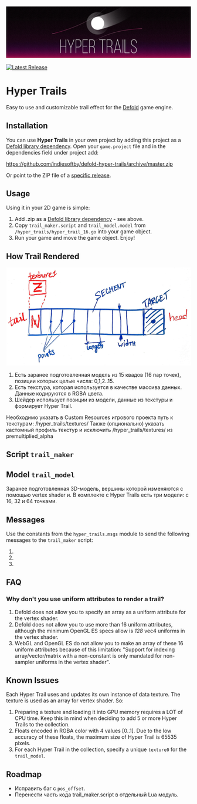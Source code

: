 ![Hyper Trails Logo](docs/logo.png)

[![Latest Release](https://img.shields.io/github/release/indiesoftby/defold-hyper-trails.svg)](https://github.com/indiesoftby/defold-hyper-trails/releases)

# Hyper Trails

Easy to use and customizable trail effect for the [Defold](https://www.defold.com) game engine.

## Installation

You can use **Hyper Trails** in your own project by adding this project as a [Defold library dependency](http://www.defold.com/manuals/libraries/). Open your `game.project` file and in the dependencies field under project add:

https://github.com/indiesoftby/defold-hyper-trails/archive/master.zip

Or point to the ZIP file of a [specific release](https://github.com/indiesoftby/defold-hyper-trails/releases).

## Usage

Using it in your 2D game is simple:

1. Add .zip as a [Defold library dependency](http://www.defold.com/manuals/libraries/) - see above.
2. Copy `trail_maker.script` and `trail_model.model` from `/hyper_trails/hyper_trail_16.go` into your game object.
3. Run your game and move the game object. Enjoy!

## How Trail Rendered

![Hyper Trails Logo](docs/trail.png)

1. Есть заранее подготовленная модель из 15 квадов (16 пар точек), позиции которых целые числа: 0,1,2..15. 
2. Есть текстура, которая используется в качестве массива данных. Данные кодируются в RGBA цвета.
3. Шейдер использует позиции из модели, данные из текстуры и формирует Hyper Trail.

Необходимо указать в Custom Resources игрового проекта путь к текстурам: /hyper_trails/textures/
Также (опционально) указать кастомный профиль текстур и исключить /hyper_trails/textures/ из premultiplied_alpha

## Script `trail_maker`



## Model `trail_model`

Заранее подготовленная 3D-модель, вершины которой изменяются с помощью vertex shader и. В комплекте с Hyper Trails есть три модели: с 16, 32 и 64 точками.

## Messages

Use the constants from the `hyper_trails.msgs` module to send the following messages to the `trail_maker` script:

1. 
2. 
3. 

## FAQ

### Why don't you use uniform attributes to render a trail?

1. Defold does not allow you to specify an array as a uniform attribute for the vertex shader.
2. Defold does not allow you to use more than 16 uniform attributes, although the minimum OpenGL ES specs allow is *128* vec4 uniforms in the vertex shader.
3. WebGL and OpenGL ES do not allow you to make an array of these 16 uniform attributes because of this limitation: "Support for indexing array/vector/matrix with a non-constant is only mandated for non-sampler uniforms in the vertex shader".

## Known Issues

Each Hyper Trail uses and updates its own instance of data texture. The texture is used as an array for vertex shader. So:

1. Preparing a texture and loading it into GPU memory requires a LOT of CPU time. Keep this in mind when deciding to add 5 or more Hyper Trails to the collection.
2. Floats encoded in RGBA color with 4 values [0..1]. Due to the low accuracy of these floats, the maximum size of Hyper Trail is 65535 pixels.
3. For each Hyper Trail in the collection, specify a unique `texture0` for the `trail_model`.

## Roadmap

* Исправить баг с `pos_offset`.
* Перенести часть кода trail_maker.script в отдельный Lua модуль.
